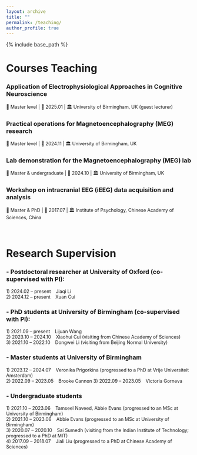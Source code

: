 ```yaml
---
layout: archive
title: ""
permalink: /teaching/
author_profile: true
---
```


{% include base_path %}

# Courses Teaching 
### Application of Electrophysiological Approaches in Cognitive Neuroscience    
<span style="font-size:0.9em;"> 👥 Master level  |  📅 2025.01  |  🏛️ University of Birmingham, UK (guest lecturer)</span>
<br>
### Practical operations for Magnetoencephalography (MEG) research  
<span style="font-size:0.9em;"> 👥 Master level  |  📅 2024.11  |  🏛️ University of Birmingham, UK</span>
<br>
### Lab demonstration for the Magnetoencephalography (MEG) lab		
<span style="font-size:0.9em;"> 👥 Master & undergraduate  |  📅 2024.10  |  🏛️ University of Birmingham, UK</span>
<br>
### Workshop on intracranial EEG (iEEG) data acquisition and analysis 
<span style="font-size:0.9em;"> 👥 Master & PhD  |  📅 2017.07  |  🏛️ Institute of Psychology, Chinese Academy of Sciences, China</span>
<br>
<br>
<br>

# Research Supervision  
### -	Postdoctoral researcher at University of Oxford (co-supervised with PI):    
<span style="font-size:0.9em;">1)	2024.02 – present &ensp; Jiaqi Li   
2)	2024.12 – present &ensp; Xuan Cui   
 </span>
### -	PhD students at University of Birmingham (co-supervised with PI):    
<span style="font-size:0.9em;">1)	2021.09 – present &ensp;  Lijuan Wang   
2)	2023.10 – 2024.10 &ensp; Xiaohui Cui (visiting from Chinese Academy of Sciences)   
3)	2021.10 – 2022.10 &ensp; Dongwei Li (visiting from Beijing Normal University)   
</span>
### -	Master students at University of Birmingham    
<span style="font-size:0.9em;">1)	2023.12 – 2024.07  &ensp; Veronika Prigorkina (progressed to a PhD at Vrije Universiteit Amsterdam)      
2)	2022.09 – 2023.05 &ensp;  Brooke Cannon
3) 2022.09 – 2023.05 &ensp;  Victoria Gorneva     
</span>
### -	Undergraduate students    
<span style="font-size:0.9em;">1)	2021.10 – 2023.06 &ensp; Tamseel Naveed, Abbie Evans (progressed to an MSc at University of Birmingham)           
2)	2021.10 – 2023.06 &ensp; Abbie Evans (progressed to an MSc at University of Birmingham)   
3)	2020.07 – 2020.10	&ensp; Sai Sumedh (visiting from the Indian Institute of Technology; progressed to a PhD at MIT)   
4)	2017.09 – 2018.07	&ensp; Jiali Liu (progressed to a PhD at Chinese Academy of Sciences)   
</span>
<br>
<br>
<br>
